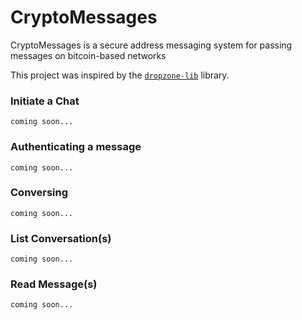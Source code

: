 # CryptoMessages 

CryptoMessages is a secure address messaging system for passing messages on bitcoin-based networks

This project was inspired by the [`dropzone-lib`](https://github.com/17Q4MX2hmktmpuUKHFuoRmS5MfB5XPbhod/dropzone-lib) library.
### 

### Initiate a Chat
```
coming soon...
```

### Authenticating a message
```
coming soon...
```

### Conversing
```
coming soon...
```

### List Conversation(s)
```
coming soon...
```

### Read Message(s)
```
coming soon...
```